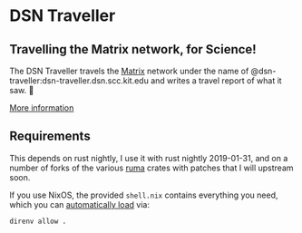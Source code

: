 # DSN Traveller #
## Travelling the Matrix network, for Science! ##
The DSN Traveller travels the [Matrix](https://matrix.org/) network
under the name of @dsn-traveller:dsn-traveller.dsn.scc.kit.edu and writes a travel report of what it saw. 📝

[More information](https://dsn-traveller.dsn.scc.kit.edu/)

## Requirements ##
This depends on rust nightly, I use it with rust nightly 2019-01-31,
and on a number of forks of the various [ruma](https://www.ruma.io/) crates with patches that I will upstream soon.

If you use NixOS, the provided `shell.nix` contains everything you need, which you can
[automatically load](https://nixos.wiki/wiki/Development_environment_with_nix-shell) via:
```
direnv allow .
```
